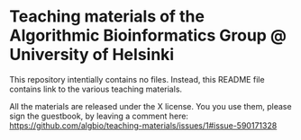 # Teaching materials of the Algorithmic Bioinformatics Group @ University of Helsinki

This repository intentially contains no files. Instead, this README file contains link to the various teaching materials. 

All the materials are released under the X license. You you use them, please sign the guestbook, by leaving a comment here: https://github.com/algbio/teaching-materials/issues/1#issue-590171328
